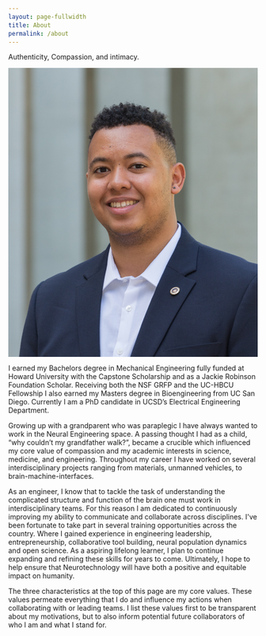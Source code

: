 ```yaml
---
layout: page-fullwidth
title: About
permalink: /about
---
```


Authenticity, Compassion, and intimacy.

<!-- ![Professional Headshot](/images/headshot.jpg) -->

<!-- <img align="left" width="400" height="400" src="/images/headshot.jpg"> -->

<div class="row">
  <div class="small-4 columns">

  <img src="images/daril_brown_headshot.jpg" align="left" />
  </div><p>
  I earned my Bachelors degree in Mechanical Engineering fully funded at Howard University with the Capstone Scholarship and as a Jackie Robinson Foundation Scholar. Receiving both the NSF GRFP and the UC-HBCU Fellowship I also earned my Masters degree in Bioengineering from UC San Diego. Currently I am a PhD candidate in UCSD’s Electrical Engineering Department.</p>

  <p>
  Growing up with a grandparent who was paraplegic I have always wanted to work in the Neural Engineering space. A passing thought I had as a child, “why couldn’t my grandfather walk?”, became a crucible which influenced my core value of compassion and my academic interests in science, medicine, and engineering. Throughout my career I have worked on several interdisciplinary projects ranging from materials, unmanned vehicles, to brain-machine-interfaces.
  </p>

  <p>
  As an engineer, I know that to tackle the task of understanding the complicated structure and function of the brain one must work in interdisciplinary teams. For this reason I am dedicated to continuously improving my ability to communicate and collaborate across disciplines. I've been fortunate to take part in several training opportunities across the country. Where I gained experience in engineering leadership, entrepreneurship, collaborative tool building, neural population dynamics and open science. As a aspiring lifelong learner, I plan to continue expanding and  refining these skills for years to come. Ultimately, I hope to help ensure that Neurotechnology will have both a positive and equitable impact on humanity.
  </p>

  <p>
  The three characteristics at the top of this page are my core values. These values permeate everything that I do and influence my actions when collaborating with or leading teams. I list these values first to be transparent about my motivations, but to also inform potential future collaborators of who I am and what I stand for.
  </p>

</div>



<!-- This is the base Jekyll theme. You can find out more info about customizing your Jekyll theme, as well as basic Jekyll usage documentation at [jekyllrb.com](https://jekyllrb.com/)

You can find the source code for Minima at GitHub:
[jekyll][jekyll-organization] /
[minima](https://github.com/jekyll/minima)

You can find the source code for Jekyll at GitHub:
[jekyll][jekyll-organization] /
[jekyll](https://github.com/jekyll/jekyll)


[jekyll-organization]: https://github.com/jekyll -->
